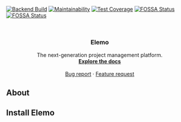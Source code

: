 [![Backend Build](https://github.com/opcotech/elemo/actions/workflows/build-backend.yml/badge.svg)](https://github.com/opcotech/elemo/actions/workflows/build-backend.yml)
[![Maintainability](https://api.codeclimate.com/v1/badges/75d49d53fc2510bc9e0e/maintainability)](https://codeclimate.com/repos/643f9ba5f0900f00bb3c5881/maintainability)
[![Test Coverage](https://api.codeclimate.com/v1/badges/75d49d53fc2510bc9e0e/test_coverage)](https://codeclimate.com/repos/643f9ba5f0900f00bb3c5881/test_coverage)
[![FOSSA Status](https://app.fossa.com/api/projects/custom%2B44230%2Fgit%40github.com%3Aopcotech%2Felemo.git.svg?type=shield&issueType=license)](https://app.fossa.com/projects/custom%2B44230%2Fgit%40github.com%3Aopcotech%2Felemo.git?ref=badge_shield&issueType=license)
[![FOSSA Status](https://app.fossa.com/api/projects/custom%2B44230%2Fgit%40github.com%3Aopcotech%2Felemo.git.svg?type=shield&issueType=security)](https://app.fossa.com/projects/custom%2B44230%2Fgit%40github.com%3Aopcotech%2Felemo.git?ref=badge_shield&issueType=security)

<br />
<div align="center">
  <h3 align="center">Elemo</h3>

  <p align="center">
    The next-generation project management platform.
    <br />
    <a href="https://docs.elemo.app"><strong>Explore the docs</strong></a>
    <br />
    <br />
    <a href="https://github.com/opcotech/elemo/issues/new?labels=needs+triage&template=bug_report.md&title=%5BBUG%5D+">Bug report</a>
    ·
    <a href="https://github.com/opcotech/elemo/issues/new?labels=enhancement&template=feature_request.md&title=%5BREQUEST%5D">Feature request</a>
  </p>
</div>

## About

## Install Elemo

